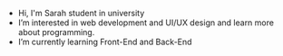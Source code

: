 - Hi, I'm Sarah student in university
- I’m interested in web development and UI/UX design and learn more about programming.
- I’m currently learning Front-End and Back-End 


<!---
sarahmoaber/sarahmoaber is a ✨ special ✨ repository because its `README.md` (this file) appears on your GitHub profile.
You can click the Preview link to take a look at your changes.
--->
